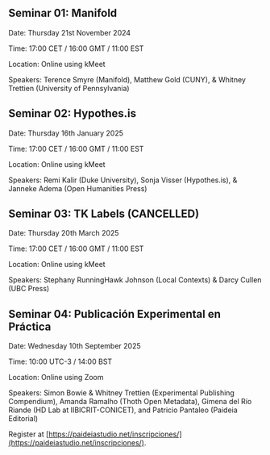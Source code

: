 ## Seminar 01: Manifold

Date: Thursday 21st November 2024

Time: 17:00 CET / 16:00 GMT / 11:00 EST

Location: Online using kMeet

Speakers: Terence Smyre (Manifold), Matthew Gold (CUNY), & Whitney Trettien (University of Pennsylvania)  

## Seminar 02: Hypothes.is

Date: Thursday 16th January 2025

Time: 17:00 CET / 16:00 GMT / 11:00 EST

Location: Online using kMeet

Speakers: Remi Kalir (Duke University), Sonja Visser (Hypothes.is), & Janneke Adema (Open Humanities Press)

## Seminar 03: TK Labels (CANCELLED)

Date: Thursday 20th March 2025

Time: 17:00 CET / 16:00 GMT / 11:00 EST

Location: Online using kMeet

Speakers: Stephany RunningHawk Johnson (Local Contexts) & Darcy Cullen (UBC Press)

## Seminar 04: Publicación Experimental en Práctica

Date: Wednesday 10th September 2025

Time: 10:00 UTC-3 / 14:00 BST

Location: Online using Zoom

Speakers: Simon Bowie & Whitney Trettien (Experimental Publishing Compendium), Amanda Ramalho (Thoth Open Metadata), Gimena del Río Riande (HD Lab at IIBICRIT-CONICET), and Patricio Pantaleo (Paideia Editorial)

Register at [https://paideiastudio.net/inscripciones/](https://paideiastudio.net/inscripciones/).